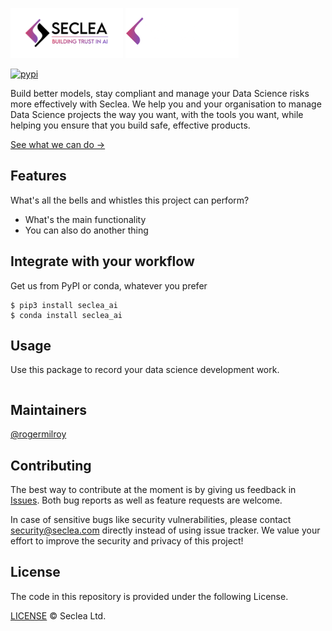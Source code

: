 <p>
  <img src="docs/media/logo-light.png#gh-light-mode-only" height="80" alt="Seclea"/>
  <img src="docs/media/logo-dark.png#gh-dark-mode-only" height="80" alt="Seclea"/>
</p>

[![pypi](https://img.shields.io/pypi/v/seclea-ai.svg)](https://pypi.python.org/pypi/wandb)

Build better models, stay compliant and manage your Data Science risks more effectively with Seclea.
We help you and your organisation to manage Data Science projects the way you want, with the tools you want, while helping
you ensure that you build safe, effective products.

[See what we can do →](https://seclea.com)

## Features

What's all the bells and whistles this project can perform?

- What's the main functionality
- You can also do another thing

## Integrate with your workflow

Get us from PyPI or conda, whatever you prefer

```shell
$ pip3 install seclea_ai
$ conda install seclea_ai
```

## Usage

Use this package to record your data science development work.

```shell

```

## Maintainers

[@rogermilroy](https://github.com/rogermilroy)

## Contributing

The best way to contribute at the moment is by giving us feedback in [Issues](https://github.com/seclea/seclea_ai/issues).
Both bug reports as well as feature requests are welcome.

In case of sensitive bugs like security vulnerabilities, please contact
security@seclea.com directly instead of using issue tracker. We value your effort
to improve the security and privacy of this project!

## License

The code in this repository is provided under the following License.

[LICENSE](LICENSE.txt) © Seclea Ltd.
